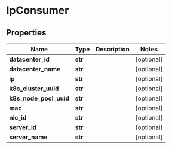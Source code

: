 # IpConsumer

## Properties
| Name | Type | Description | Notes |
| ------------ | ------------- | ------------- | ------------- |
| **datacenter_id** | **str** |  | [optional]  |
| **datacenter_name** | **str** |  | [optional]  |
| **ip** | **str** |  | [optional]  |
| **k8s_cluster_uuid** | **str** |  | [optional]  |
| **k8s_node_pool_uuid** | **str** |  | [optional]  |
| **mac** | **str** |  | [optional]  |
| **nic_id** | **str** |  | [optional]  |
| **server_id** | **str** |  | [optional]  |
| **server_name** | **str** |  | [optional]  |


